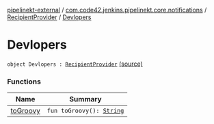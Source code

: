 [pipelinekt-external](../../../index.md) / [com.code42.jenkins.pipelinekt.core.notifications](../../index.md) / [RecipientProvider](../index.md) / [Devlopers](./index.md)

# Devlopers

`object Devlopers : `[`RecipientProvider`](../index.md) [(source)](https://github.com/code42/pipelinekt/tree/master/core/src/main/kotlin/com/code42/jenkins/pipelinekt/core/notifications/RecipientProvider.kt#L8)

### Functions

| Name | Summary |
|---|---|
| [toGroovy](to-groovy.md) | `fun toGroovy(): `[`String`](https://kotlinlang.org/api/latest/jvm/stdlib/kotlin/-string/index.html) |
